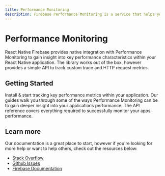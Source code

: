 ```yaml
---
title: Performance Monitoring
description: Firebase Performance Monitoring is a service that helps you to gain insight into the performance characteristics of your iOS and Android apps.
---
```


# Performance Monitoring

React Native Firebase provides native integration with Performance Monitoring to gain insight into
key performance characteristics within your React Native application. The library works out of the box,
however provides a simple API to track custom trace and HTTP request metrics.

<Youtube id="0EHSPFvH7vk" />

## Getting Started

<Grid>
	<Block
		icon="build"
		color="#ffc107"
		title="Quick Start"
		to="/quick-start"
	>
    Install & start tracking key performance metrics within your application.
	</Block>
	<Block
		icon="school"
		color="#4CAF50"
		title="Guides"
		version={false}
		to="/guides?tags=perf"
	>
	  Our guides walk you through some of the ways Performance Monitoring can be to gain deeper insight into your applications 
    performance.
	</Block>
  <Block
		icon="layers"
		color="#03A9F4"
		title="Reference"
		to="/reference"
	>
    The API reference covers everything required to successfully monitor your apps performance.
	</Block>
</Grid>

## Learn more

Our documentation is a great place to start, however if you're looking for more help or want to help others,
check out the resources below:

- [Stack Overflow](https://stackoverflow.com/questions/tagged/react-native-firebase-perf)
- [Github Issues](https://github.com/invertase/react-native-firebase/issues?utf8=%E2%9C%93&q=is%3Aissue+sort%3Aupdated-desc+label%3Aperf+)
- [Firebase Documentation](https://firebase.google.com/docs/perf-mon?utm_source=invertase&utm_medium=react-native-firebase&utm_campaign=perf-mon)
